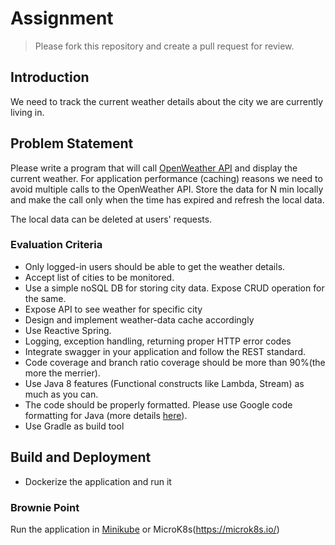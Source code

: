 # Assignment

> Please fork this repository and create a pull request for review.

## Introduction
We need to track the current weather details about the city we are currently living in.

## Problem Statement 
Please write a program that will call [OpenWeather API](https://openweathermap.org/) and display the current weather. For application performance (caching) reasons we need to avoid multiple calls to the OpenWeather API. Store the data for N min locally and make the call only when the time has expired and refresh the local data.

The local data can be deleted at users' requests.

### Evaluation Criteria
* Only logged-in users should be able to get the weather details.
* Accept list of cities to be monitored.
* Use a simple noSQL DB for storing city data. Expose CRUD operation for the same.
* Expose API to see weather for specific city
* Design and implement weather-data cache accordingly 
* Use Reactive Spring.
* Logging, exception handling, returning proper HTTP error codes
* Integrate swagger in your application and follow the REST standard.
* Code coverage and branch ratio coverage should be more than 90%(the more the merrier).
* Use Java 8 features (Functional constructs like Lambda, Stream) as much as you can.
* The code should be properly formatted. Please use Google code formatting for Java (more details [here](https://github.com/HPI-Information-Systems/Metanome/wiki/Installing-the-google-styleguide-settings-in-intellij-and-eclipse)).
* Use Gradle as build tool

## Build and Deployment
* Dockerize the application and run it

### Brownie Point
Run the application in [Minikube](https://minikube.sigs.k8s.io/docs/start/) or MicroK8s(https://microk8s.io/)
